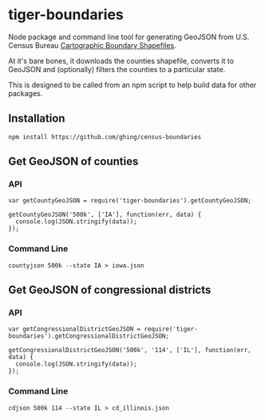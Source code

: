tiger-boundaries
================

Node package and command line tool for generating GeoJSON from U.S. Census Bureau [Cartographic Boundary Shapefiles](https://www.census.gov/geo/maps-data/data/cbf/cbf_counties.html).

At it's bare bones, it downloads the counties shapefile, converts it to GeoJSON and (optionally) filters the counties to a particular state. 

This is designed to be called from an npm script to help build data for other packages.

Installation
------------

    npm install https://github.com/ghing/census-boundaries

Get GeoJSON of counties
-----------------------

### API

    var getCountyGeoJSON = require('tiger-boundaries').getCountyGeoJSON;
    
    getCountyGeoJSON('500k', ['IA'], function(err, data) {
      console.log(JSON.stringify(data));
    });

### Command Line

    countyjson 500k --state IA > iowa.json

Get GeoJSON of congressional districts
--------------------------------------

### API

    var getCongressionalDistrictGeoJSON = require('tiger-boundaries').getCongressionalDistrictGeoJSON;

    getCongressionalDistrictGeoJSON('500k', '114', ['IL'], function(err, data) {
      console.log(JSON.stringify(data));
    });

### Command Line

    cdjson 500k 114 --state IL > cd_illinois.json
